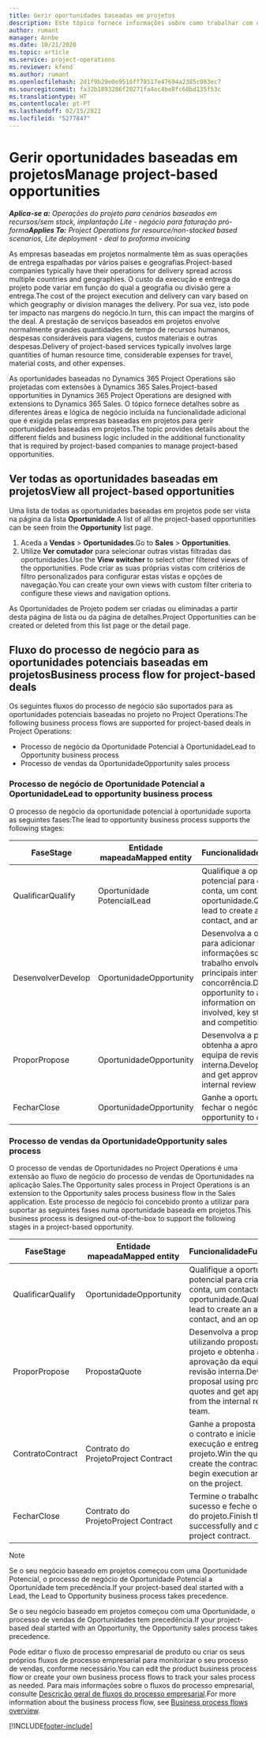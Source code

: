 ```yaml
---
title: Gerir oportunidades baseadas em projetos
description: Este tópico fornece informações sobre como trabalhar com oportunidades relacionadas com projetos.
author: rumant
manager: Annbe
ms.date: 10/21/2020
ms.topic: article
ms.service: project-operations
ms.reviewer: kfend
ms.author: rumant
ms.openlocfilehash: 2d1f9b29e0e9516ff78517e47694a2385c083ec7
ms.sourcegitcommit: fa32b1893286f20271fa4ec4be8fc68bd135f53c
ms.translationtype: HT
ms.contentlocale: pt-PT
ms.lasthandoff: 02/15/2021
ms.locfileid: "5277847"
---
```

# <a name="manage-project-based-opportunities"></a><span data-ttu-id="c187b-103">Gerir oportunidades baseadas em projetos</span><span class="sxs-lookup"><span data-stu-id="c187b-103">Manage project-based opportunities</span></span>

<span data-ttu-id="c187b-104">_**Aplica-se a:** Operações do projeto para cenários baseados em recursos/sem stock, implantação Lite - negócio para faturação pró-forma_</span><span class="sxs-lookup"><span data-stu-id="c187b-104">_**Applies To:** Project Operations for resource/non-stocked based scenarios, Lite deployment - deal to proforma invoicing_</span></span>

<span data-ttu-id="c187b-105">As empresas baseadas em projetos normalmente têm as suas operações de entrega espalhadas por vários países e geografias.</span><span class="sxs-lookup"><span data-stu-id="c187b-105">Project-based companies typically have their operations for delivery spread across multiple countries and geographies.</span></span> <span data-ttu-id="c187b-106">O custo da execução e entrega do projeto pode variar em função do qual a geografia ou divisão gere a entrega.</span><span class="sxs-lookup"><span data-stu-id="c187b-106">The cost of the project execution and delivery can vary  based on which geography or division manages the delivery.</span></span> <span data-ttu-id="c187b-107">Por sua vez, isto pode ter impacto nas margens do negócio.</span><span class="sxs-lookup"><span data-stu-id="c187b-107">In turn, this can impact the margins of the deal.</span></span> <span data-ttu-id="c187b-108">A prestação de serviços baseados em projetos envolve normalmente grandes quantidades de tempo de recursos humanos, despesas consideráveis para viagens, custos materiais e outras despesas.</span><span class="sxs-lookup"><span data-stu-id="c187b-108">Delivery of project-based services typically involves large quantities of human resource time, considerable expenses for travel, material costs, and other expenses.</span></span>

<span data-ttu-id="c187b-109">As oportunidades baseadas no Dynamics 365 Project Operations são projetadas com extensões à Dynamics 365 Sales.</span><span class="sxs-lookup"><span data-stu-id="c187b-109">Project-based opportunities in Dynamics 365 Project Operations are designed with extensions to Dynamics 365 Sales.</span></span> <span data-ttu-id="c187b-110">O tópico fornece detalhes sobre as diferentes áreas e lógica de negócio incluída na funcionalidade adicional que é exigida pelas empresas baseadas em projetos para gerir oportunidades baseadas em projetos.</span><span class="sxs-lookup"><span data-stu-id="c187b-110">The topic provides details about the different fields and business logic included in the additional functionality that is required by project-based companies to manage project-based opportunities.</span></span>

## <a name="view-all-project-based-opportunities"></a><span data-ttu-id="c187b-111">Ver todas as oportunidades baseadas em projetos</span><span class="sxs-lookup"><span data-stu-id="c187b-111">View all project-based opportunities</span></span>

<span data-ttu-id="c187b-112">Uma lista de todas as oportunidades baseadas em projetos pode ser vista na página da lista **Oportunidade**.</span><span class="sxs-lookup"><span data-stu-id="c187b-112">A list of all the project-based opportunities can be seen from the **Opportunity** list page.</span></span> 

1. <span data-ttu-id="c187b-113">Aceda a **Vendas** > **Oportunidades**.</span><span class="sxs-lookup"><span data-stu-id="c187b-113">Go to **Sales** > **Opportunities**.</span></span>
2. <span data-ttu-id="c187b-114">Utilize **Ver comutador** para selecionar outras vistas filtradas das oportunidades.</span><span class="sxs-lookup"><span data-stu-id="c187b-114">Use the **View switcher** to select other filtered views of the opportunities.</span></span> <span data-ttu-id="c187b-115">Pode criar as suas próprias vistas com critérios de filtro personalizados para configurar estas vistas e opções de navegação.</span><span class="sxs-lookup"><span data-stu-id="c187b-115">You can create your own views with custom filter criteria to configure these views and navigation options.</span></span>

<span data-ttu-id="c187b-116">As Oportunidades de Projeto podem ser criadas ou eliminadas a partir desta página de lista ou da página de detalhes.</span><span class="sxs-lookup"><span data-stu-id="c187b-116">Project Opportunities can be created or deleted from this list page or the detail page.</span></span>

## <a name="business-process-flow-for-project-based-deals"></a><span data-ttu-id="c187b-117">Fluxo do processo de negócio para as oportunidades potenciais baseadas em projetos</span><span class="sxs-lookup"><span data-stu-id="c187b-117">Business process flow for project-based deals</span></span>

<span data-ttu-id="c187b-118">Os seguintes fluxos do processo de negócio são suportados para as oportunidades potenciais baseadas no projeto no Project Operations:</span><span class="sxs-lookup"><span data-stu-id="c187b-118">The following business process flows are supported for project-based deals in Project Operations:</span></span>

- <span data-ttu-id="c187b-119">Processo de negócio da Oportunidade Potencial à Oportunidade</span><span class="sxs-lookup"><span data-stu-id="c187b-119">Lead to Opportunity business process</span></span>
- <span data-ttu-id="c187b-120">Processo de vendas da Oportunidade</span><span class="sxs-lookup"><span data-stu-id="c187b-120">Opportunity sales process</span></span>

### <a name="lead-to-opportunity-business-process"></a><span data-ttu-id="c187b-121">Processo de negócio de Oportunidade Potencial a Oportunidade</span><span class="sxs-lookup"><span data-stu-id="c187b-121">Lead to opportunity business process</span></span> 
<span data-ttu-id="c187b-122">O processo de negócio da oportunidade potencial à oportunidade suporta as seguintes fases:</span><span class="sxs-lookup"><span data-stu-id="c187b-122">The lead to opportunity business process supports the following stages:</span></span>

| <span data-ttu-id="c187b-123">Fase</span><span class="sxs-lookup"><span data-stu-id="c187b-123">Stage</span></span> | <span data-ttu-id="c187b-124">Entidade mapeada</span><span class="sxs-lookup"><span data-stu-id="c187b-124">Mapped entity</span></span> | <span data-ttu-id="c187b-125">Funcionalidade</span><span class="sxs-lookup"><span data-stu-id="c187b-125">Functionality</span></span> |
| --- | --- | --- |
| <span data-ttu-id="c187b-126">Qualificar</span><span class="sxs-lookup"><span data-stu-id="c187b-126">Qualify</span></span> | <span data-ttu-id="c187b-127">Oportunidade Potencial</span><span class="sxs-lookup"><span data-stu-id="c187b-127">Lead</span></span> | <span data-ttu-id="c187b-128">Qualifique a oportunidade potencial para criar uma conta, um contacto e uma oportunidade.</span><span class="sxs-lookup"><span data-stu-id="c187b-128">Qualify the lead to create an account, contact, and an opportunity.</span></span> |
| <span data-ttu-id="c187b-129">Desenvolver</span><span class="sxs-lookup"><span data-stu-id="c187b-129">Develop</span></span> | <span data-ttu-id="c187b-130">Oportunidade</span><span class="sxs-lookup"><span data-stu-id="c187b-130">Opportunity</span></span> | <span data-ttu-id="c187b-131">Desenvolva a oportunidade para adicionar mais informações sobre o trabalho envolvido, os principais intervenientes e a concorrência.</span><span class="sxs-lookup"><span data-stu-id="c187b-131">Develop the opportunity to add more information on the work involved, key stakeholders, and competition.</span></span> |
| <span data-ttu-id="c187b-132">Propor</span><span class="sxs-lookup"><span data-stu-id="c187b-132">Propose</span></span> | <span data-ttu-id="c187b-133">Oportunidade</span><span class="sxs-lookup"><span data-stu-id="c187b-133">Opportunity</span></span> | <span data-ttu-id="c187b-134">Desenvolva a proposta e obtenha a aprovação da equipa de revisão interna.</span><span class="sxs-lookup"><span data-stu-id="c187b-134">Develop the proposal and get approval from the internal review team.</span></span> |
| <span data-ttu-id="c187b-135">Fechar</span><span class="sxs-lookup"><span data-stu-id="c187b-135">Close</span></span> | <span data-ttu-id="c187b-136">Oportunidade</span><span class="sxs-lookup"><span data-stu-id="c187b-136">Opportunity</span></span> | <span data-ttu-id="c187b-137">Ganhe a oportunidade de fechar o negócio.</span><span class="sxs-lookup"><span data-stu-id="c187b-137">Win the opportunity to close the deal.</span></span> |

### <a name="opportunity-sales-process"></a><span data-ttu-id="c187b-138">Processo de vendas da Oportunidade</span><span class="sxs-lookup"><span data-stu-id="c187b-138">Opportunity sales process</span></span>
<span data-ttu-id="c187b-139">O processo de vendas de Oportunidades no Project Operations é uma extensão ao fluxo de negócio do processo de vendas de Oportunidades na aplicação Sales.</span><span class="sxs-lookup"><span data-stu-id="c187b-139">The Opportunity sales process in Project Operations is an extension to the Opportunity sales process business flow in the Sales application.</span></span> <span data-ttu-id="c187b-140">Este processo de negócio foi concebido pronto a utilizar para suportar as seguintes fases numa oportunidade baseada em projetos.</span><span class="sxs-lookup"><span data-stu-id="c187b-140">This business process is designed out-of-the-box to support the following stages in a project-based opportunity.</span></span>

| <span data-ttu-id="c187b-141">Fase</span><span class="sxs-lookup"><span data-stu-id="c187b-141">Stage</span></span> | <span data-ttu-id="c187b-142">Entidade mapeada</span><span class="sxs-lookup"><span data-stu-id="c187b-142">Mapped entity</span></span> | <span data-ttu-id="c187b-143">Funcionalidade</span><span class="sxs-lookup"><span data-stu-id="c187b-143">Functionality</span></span> |
| --- | --- | --- |
| <span data-ttu-id="c187b-144">Qualificar</span><span class="sxs-lookup"><span data-stu-id="c187b-144">Qualify</span></span> | <span data-ttu-id="c187b-145">Oportunidade</span><span class="sxs-lookup"><span data-stu-id="c187b-145">Opportunity</span></span> | <span data-ttu-id="c187b-146">Qualifique a oportunidade potencial para criar uma conta, um contacto e uma oportunidade.</span><span class="sxs-lookup"><span data-stu-id="c187b-146">Qualify the lead to create an account, contact, and an opportunity.</span></span> |
| <span data-ttu-id="c187b-147">Propor</span><span class="sxs-lookup"><span data-stu-id="c187b-147">Propose</span></span> | <span data-ttu-id="c187b-148">Proposta</span><span class="sxs-lookup"><span data-stu-id="c187b-148">Quote</span></span> | <span data-ttu-id="c187b-149">Desenvolva a proposta utilizando propostas de projeto e obtenha a aprovação da equipa de revisão interna.</span><span class="sxs-lookup"><span data-stu-id="c187b-149">Develop the proposal using project quotes and get approval from the internal review team.</span></span> |
| <span data-ttu-id="c187b-150">Contrato</span><span class="sxs-lookup"><span data-stu-id="c187b-150">Contract</span></span> | <span data-ttu-id="c187b-151">Contrato do Projeto</span><span class="sxs-lookup"><span data-stu-id="c187b-151">Project Contract</span></span> | <span data-ttu-id="c187b-152">Ganhe a proposta para criar o contrato e inicie a execução e entrega do projeto.</span><span class="sxs-lookup"><span data-stu-id="c187b-152">Win the quote to create the contract and begin execution and delivery on the project.</span></span> |
| <span data-ttu-id="c187b-153">Fechar</span><span class="sxs-lookup"><span data-stu-id="c187b-153">Close</span></span> | <span data-ttu-id="c187b-154">Contrato do Projeto</span><span class="sxs-lookup"><span data-stu-id="c187b-154">Project Contract</span></span> | <span data-ttu-id="c187b-155">Termine o trabalho com sucesso e feche o contrato do projeto.</span><span class="sxs-lookup"><span data-stu-id="c187b-155">Finish the work successfully and close the project contract.</span></span> |

> [!NOTE]
> <span data-ttu-id="c187b-156">Se o seu negócio baseado em projetos começou com uma Oportunidade Potencial, o processo de negócio de Oportunidade Potencial a Oportunidade tem precedência.</span><span class="sxs-lookup"><span data-stu-id="c187b-156">If your project-based deal started with a Lead, the Lead to Opportunity business process takes precedence.</span></span>
>
> <span data-ttu-id="c187b-157">Se o seu negócio baseado em projetos começou com uma Oportunidade, o processo de vendas de Oportunidades tem precedência.</span><span class="sxs-lookup"><span data-stu-id="c187b-157">If your project-based deal started with an Opportunity, the Opportunity sales process takes precedence.</span></span>

<span data-ttu-id="c187b-158">Pode editar o fluxo de processo empresarial de produto ou criar os seus próprios fluxos de processo empresarial para monitorizar o seu processo de vendas, conforme necessário.</span><span class="sxs-lookup"><span data-stu-id="c187b-158">You can edit the product business process flow or create your own business process flows to track your sales process as needed.</span></span> <span data-ttu-id="c187b-159">Para mais informações sobre o fluxos do processo empresarial, consulte [Descrição geral de fluxos do processo empresarial](https://docs.microsoft.com/dynamics365/customerengagement/on-premises/customize/business-process-flows-overview).</span><span class="sxs-lookup"><span data-stu-id="c187b-159">For more information about the business process flow, see [Business process flows overview](https://docs.microsoft.com/dynamics365/customerengagement/on-premises/customize/business-process-flows-overview).</span></span>


[!INCLUDE[footer-include](../includes/footer-banner.md)]